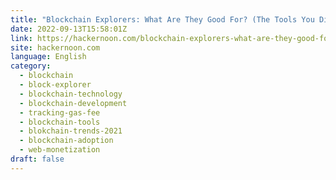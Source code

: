 ```yaml
---
title: "Blockchain Explorers: What Are They Good For? (The Tools You Didn't Know You Need To Know About)"
date: 2022-09-13T15:58:01Z
link: https://hackernoon.com/blockchain-explorers-what-are-they-good-for-the-tools-you-didnt-know-you-need-to-know-about?source=rss&utm_medium=RSS&utm_source=news.12bit.vn
site: hackernoon.com
language: English
category:
  - blockchain
  - block-explorer
  - blockchain-technology
  - blockchain-development
  - tracking-gas-fee
  - blockchain-tools
  - blokchain-trends-2021
  - blockchain-adoption
  - web-monetization
draft: false
---
```

